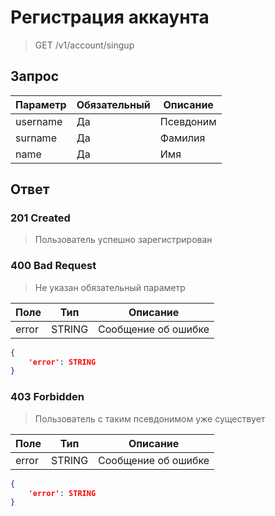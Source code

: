 # Регистрация аккаунта
> GET /v1/account/singup

## Запрос

Параметр | Обязательный | Описание
-|-|-
username | Да | Псевдоним
surname | Да | Фамилия
name | Да | Имя

## Ответ

### 201 Created
> Пользователь успешно зарегистрирован

### 400 Bad Request
> Не указан обязательный параметр

Поле | Тип | Описание
-|-|-
error | STRING | Сообщение об ошибке

```json
{
    'error': STRING
}
```

### 403 Forbidden
> Пользователь с таким псевдонимом уже существует

Поле | Тип | Описание
-|-|-
error | STRING | Сообщение об ошибке

```json
{
    'error': STRING
}
```